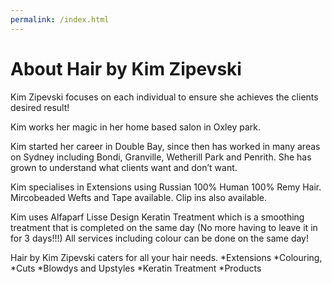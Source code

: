 ```yaml
---
permalink: /index.html
---
```


# About Hair by Kim Zipevski
Kim Zipevski focuses on each individual to ensure she achieves the clients desired result!

Kim works her magic in her home based salon in Oxley park.

Kim started her career in Double Bay, since then has worked in many areas on Sydney including Bondi, Granville, Wetherill Park and Penrith. She has grown to understand what clients want and don’t want.

Kim specialises in Extensions using Russian 100% Human 100% Remy Hair. Mircobeaded Wefts and Tape available. Clip ins also available.

Kim uses Alfaparf Lisse Design Keratin Treatment which is a smoothing treatment that is completed on the same day (No more having to leave it in for 3 days!!!) All services including colour can be done on the same day!

Hair by Kim Zipevski caters for all your hair needs.
*Extensions
*Colouring,
*Cuts
*Blowdys and Upstyles
*Keratin Treatment
*Products
